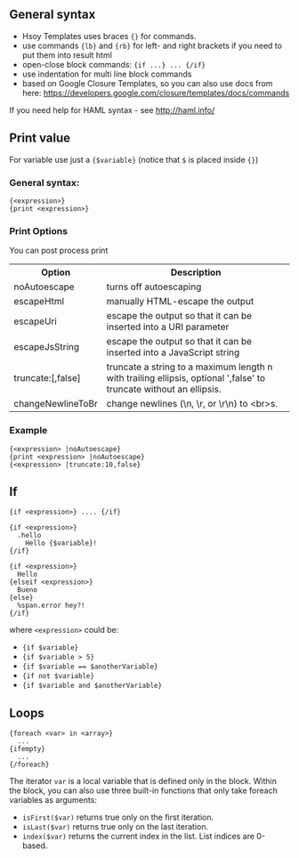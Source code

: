 General syntax
--------------

  * Hsoy Templates uses braces `{}` for commands.
  * use commands `{lb}` and `{rb}` for left- and right brackets if you need to put them into result html
  * open-close block commands: `{if ...} ... {/if}`
  * use indentation for multi line block commands
  * based on Google Closure Templates, so you can also use docs from here: https://developers.google.com/closure/templates/docs/commands

If you need help for HAML syntax - see http://haml.info/

Print value
-----------

For variable use just a `{$variable}` (notice that `$` is placed inside `{}`)

### General syntax:

```
{<expression>}
{print <expression>}
```

### Print Options

You can post process print

<table>
 <tr>
  <th>Option</th>
  <th>Description</th>
 </tr>
 <tr>
   <td>noAutoescape</td>
   <td>turns off autoescaping</td>
 </tr>
 <tr>
   <td>escapeHtml</td>
   <td>manually HTML-escape the output</td>
 </tr>
 <tr>
   <td>escapeUri</td>
   <td>escape the output so that it can be inserted into a URI parameter</td>
 </tr>
 <tr>
   <td>escapeJsString</td>
   <td>escape the output so that it can be inserted into a JavaScript string</td>
 </tr>
 <tr>
   <td>truncate:<n>[,false]</td>
   <td>truncate a string to a maximum length n with trailing ellipsis, optional ',false' to truncate without an ellipsis.</td>
 </tr>
 <tr>
   <td>changeNewlineToBr</td>
   <td>change newlines (\n, \r, or \r\n) to &lt;br&gt;s.</td>
 </tr>
</table>

### Example

```
{<expression> |noAutoescape}
{print <expression> |noAutoescape}
{<expression> |truncate:10,false}
```

If
--

```
{if <expression>} .... {/if}

{if <expression>}
  .hello
    Hello {$variable}!
{/if}

{if <expression>}
  Hello
{elseif <expression>}
  Bueno
{else}
  %span.error hey?!
{/if}
```

where `<expression>` could be:

  * `{if $variable}`
  * `{if $variable > 5}`
  * `{if $variable == $anotherVariable}`
  * `{if not $variable}`
  * `{if $variable and $anotherVariable}`


Loops
-----

```
{foreach <var> in <array>}
  ...
{ifempty}
  ...
{/foreach}
```

The iterator `var` is a local variable that is defined only in the block. Within
the block, you can also use three built-in functions that only take foreach variables as arguments:

  * `isFirst($var)` returns true only on the first iteration.
  * `isLast($var)` returns true only on the last iteration.
  * `index($var)` returns the current index in the list. List indices are 0-based.